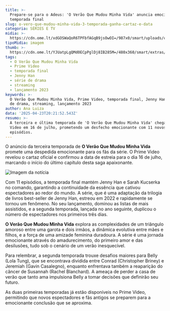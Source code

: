 ```yaml
---
title: >-
  Prepare-se para o Adeus: 'O Verão Que Mudou Minha Vida' anuncia emocionante
  temporada final
slug: o-vero-que-mudou-minha-vida-3-temporada-ganha-cartaz-e-data
categoria: SÉRIES E TV
midia: >-
  https://cdn.ome.lt/xdGOSWaQoR6TPFbfAGqB9jsOwOI=/987x0/smart/uploads/conteudo/fotos/02_rqtoVW9.jpg
tipoMidia: imagem
thumb: >-
  https://cdn.ome.lt/YJUatpLgQMd0ECpPglDj8IB285M=/480x360/smart/extras/conteudos/Captura_de_tela_2025-04-23_163515.png
tags:
  - O Verão Que Mudou Minha Vida
  - Prime Video
  - temporada final
  - Jenny Han
  - série de drama
  - streaming
  - lançamento 2023
keywords: >-
  O Verão Que Mudou Minha Vida, Prime Video, temporada final, Jenny Han, série
  de drama, streaming, lançamento 2023
author: Ana Luiza
data: '2025-04-23T20:21:52.543Z'
resumo: >-
  A terceira e última temporada de 'O Verão Que Mudou Minha Vida' chega ao Prime
  Video em 16 de julho, prometendo um desfecho emocionante com 11 novos
  episódios.
---
```


O anúncio da terceira temporada de **O Verão Que Mudou Minha Vida** promete uma despedida emocionante para os fãs da série. O Prime Video revelou o cartaz oficial e confirmou a data de estreia para o dia 16 de julho, marcando o início do último capítulo desta saga apaixonante.

![Imagem da notícia](https://cdn.ome.lt/paCNrSy9M3nz6oB1ztA83_-xqRQ=/fit-in/837x500/smart/uploads/conteudo/fotos/unnamed_HUVx6J1.jpg)

Com 11 episódios, a temporada final mantém Jenny Han e Sarah Kucserka no comando, garantindo a continuidade da essência que cativou espectadores ao redor do mundo. A série, que é uma adaptação da trilogia de livros best-seller de Jenny Han, estreou em 2022 e rapidamente se tornou um fenômeno. No seu lançamento, dominou as listas de mais assistidos, e a segunda temporada, lançada no ano seguinte, duplicou o número de espectadores nos primeiros três dias.

**O Verão Que Mudou Minha Vida** explora as complexidades de um triângulo amoroso entre uma garota e dois irmãos, a dinâmica evolutiva entre mães e filhos, e a força de uma amizade feminina duradoura. A série é uma jornada emocionante através do amadurecimento, do primeiro amor e das desilusões, tudo sob o cenário de um verão inesquecível.

Para relembrar, a segunda temporada trouxe desafios maiores para Belly (Lola Tung), que se encontrava dividida entre Conrad (Christopher Briney) e Jeremiah (Gavin Casalegno), enquanto enfrentava também a reaparição do câncer de Susannah (Rachel Blanchard). A ameaça de perder a casa de verão que tanto ama impulsiona Belly a tomar decisões que definirão seu futuro.

As duas primeiras temporadas já estão disponíveis no Prime Video, permitindo que novos espectadores e fãs antigos se preparem para a emocionante conclusão que se aproxima.
